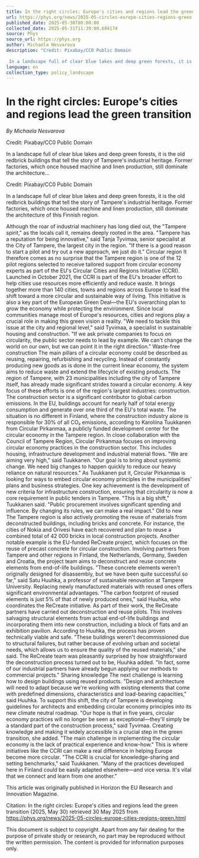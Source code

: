 ```yaml
---
title: In the right circles: Europe's cities and regions lead the green transition
url: https://phys.org/news/2025-05-circles-europe-cities-regions-green.html
published_date: 2025-05-30T00:00:00
collected_date: 2025-05-31T11:39:00.684174
source: Phys
source_url: https://phys.org
author: Michaela Nesvarova
description: "Credit: Pixabay/CC0 Public Domain
 
 In a landscape full of clear blue lakes and deep green forests, it is the old redbrick buildings that tell the story of Tampere's industrial heritage. Former factories, which once housed machine and linen production, still dominate the architecture..."
language: en
collection_type: policy_landscape
---
```


# In the right circles: Europe's cities and regions lead the green transition

*By Michaela Nesvarova*

Credit: Pixabay/CC0 Public Domain
 
 In a landscape full of clear blue lakes and deep green forests, it is the old redbrick buildings that tell the story of Tampere's industrial heritage. Former factories, which once housed machine and linen production, still dominate the architecture...

Credit: Pixabay/CC0 Public Domain
 
 In a landscape full of clear blue lakes and deep green forests, it is the old redbrick buildings that tell the story of Tampere's industrial heritage. Former factories, which once housed machine and linen production, still dominate the architecture of this Finnish region. 
 
 Although the roar of industrial machinery has long died out, the "Tampere spirit," as the locals call it, remains deeply rooted in the area. 
 "Tampere has a reputation for being innovative," said Tanja Tyvimaa, senior specialist at the City of Tampere, the largest city in the region. "If there is a good reason to start a pilot and try out a new approach, we just do it." 
 Circular region 
 It therefore comes as no surprise that the Tampere region is one of the 12 pilot regions selected to receive tailored support from circular economy experts as part of the EU's Circular Cities and Regions Initiative (CCRI). 
 Launched in October 2021, the CCRI is part of the EU's broader effort to help cities use resources more efficiently and reduce waste. It brings together more than 140 cities, towns and regions across Europe to lead the shift toward a more circular and sustainable way of living. 
 This initiative is also a key part of the European Green Deal—the EU's overarching plan to grow the economy while protecting the environment. Since local communities manage most of Europe's resources, cities and regions play a crucial role in making this green vision a reality. 
 "We need to tackle this issue at the city and regional level," said Tyvimaa, a specialist in sustainable housing and construction. 
 "If we ask private companies to focus on circularity, the public sector needs to lead by example. We can't change the world on our own, but we can point it in the right direction." 
 Waste-free construction 
 The main pillars of a circular economy could be described as reusing, repairing, refurbishing and recycling. Instead of constantly producing new goods as is done in the current linear economy, the system aims to reduce waste and extend the lifecycle of existing products. 
 The region of Tampere, with 23 municipalities including the city of Tampere itself, has already made significant strides toward a circular economy. A key focus of these efforts is one of the region's largest industries: construction. 
 The construction sector is a significant contributor to global carbon emissions. In the EU, buildings account for nearly half of total energy consumption and generate over one third of the EU's total waste. 
 The situation is no different in Finland, where the construction industry alone is responsible for 30% of all CO₂ emissions, according to Karoliina Tuukkanen from Circular Pirkanmaa, a publicly funded development center for the circular economy in the Tampere region. 
 In close collaboration with the Council of Tampere Region, Circular Pirkanmaa focuses on improving circular economy practices in the construction sector. This includes housing, infrastructure development and industrial material flows. 
 "We are aiming very high," said Tuukkanen. "Our goal is to bring about systemic change. We need big changes to happen quickly to reduce our heavy reliance on natural resources." 
 As Tuukkanen put it, Circular Pirkanmaa is looking for ways to embed circular economy principles in the municipalities' plans and business strategies. 
 One key achievement is the development of new criteria for infrastructure construction, ensuring that circularity is now a core requirement in public tenders in Tampere. 
 "This is a big shift," Tuukkanen said. "Public procurement involves significant spending and influence. By changing its rules, we can make a real impact." 
 Old to new 
 The Tampere region is also actively promoting the reuse of materials from deconstructed buildings, including bricks and concrete. For instance, the cities of Nokia and Orivesi have each recovered and plan to reuse a combined total of 42 000 bricks in local construction projects. 
 Another notable example is the EU-funded ReCreate project, which focuses on the reuse of precast concrete for circular construction. Involving partners from Tampere and other regions in Finland, the Netherlands, Germany, Sweden and Croatia, the project team aims to deconstruct and reuse concrete elements from end-of-life buildings. 
 "These concrete elements weren't originally designed for disassembly, but we have been quite successful so far," said Satu Huuhka, a professor of sustainable renovation at Tampere University. 
 Replacing newly manufactured materials with reused ones offers significant environmental advantages. "The carbon footprint of reused elements is just 5% of that of newly produced ones," said Huuhka, who coordinates the ReCreate initiative. 
 As part of their work, the ReCreate partners have carried out deconstruction and reuse pilots. This involves salvaging structural elements from actual end-of-life buildings and incorporating them into new construction, including a block of flats and an exhibition pavilion. 
 According to Huuhka, the process has proven technically viable and safe. 
 "These buildings weren't decommissioned due to structural failures, but rather because of evolving urban and societal needs, which allows us to ensure the quality of the reused materials," she said. 
 The ReCreate team was pleasantly surprised by how straightforward the deconstruction process turned out to be, Huuhka added. "In fact, some of our industrial partners have already begun applying our methods to commercial projects." 
 Sharing knowledge 
 The next challenge is learning how to design buildings using reused products. 
 "Design and architecture will need to adapt because we're working with existing elements that come with predefined dimensions, characteristics and load-bearing capacities," said Huuhka. 
 To support this shift, the city of Tampere is developing guidelines for architects and embedding circular economy principles into its new climate neutral roadmap. 
 "Our hope is that in five years, circular economy practices will no longer be seen as exceptional—they'll simply be a standard part of the construction process," said Tyvimaa. 
 Creating knowledge and making it widely accessible is a crucial step in the green transition, she added. "The main challenge in implementing the circular economy is the lack of practical experience and know-how." 
 This is where initiatives like the CCRI can make a real difference in helping Europe become more circular. 
 "The CCRI is crucial for knowledge-sharing and setting benchmarks," said Tuukkanen. "Many of the practices developed here in Finland could be easily adapted elsewhere—and vice versa. It's vital that we connect and learn from one another."

This article was originally published in Horizon the EU Research and Innovation Magazine.

Citation:
 In the right circles: Europe's cities and regions lead the green transition (2025, May 30)
 retrieved 30 May 2025
 from https://phys.org/news/2025-05-circles-europe-cities-regions-green.html

This document is subject to copyright. Apart from any fair dealing for the purpose of private study or research, no
 part may be reproduced without the written permission. The content is provided for information purposes only.